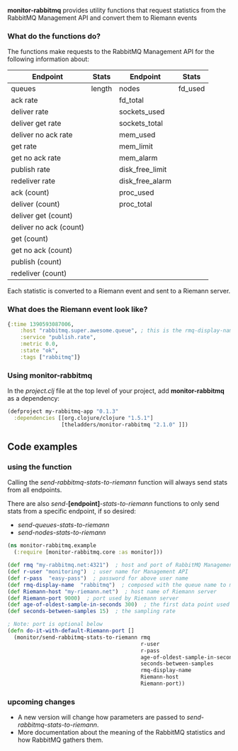 **monitor-rabbitmq** provides utility functions that request statistics from the RabbitMQ Management API and convert them to Riemann events

### What do the functions do? ###

The functions make requests to the RabbitMQ Management API for the following information about:

Endpoint | Stats | Endpoint | Stats 
-------- | ----- | -------- | -----
queues | length | nodes | fd_used
 | ack rate | | fd_total
 | deliver rate | | sockets_used
 | deliver get rate | | sockets_total
 | deliver no ack rate | | mem_used
 | get rate | | mem_limit
 | get no ack rate | | mem_alarm
 | publish rate | | disk_free_limit
 | redeliver rate | | disk_free_alarm
 | ack (count) | | proc_used
 | deliver (count) | | proc_total
 | deliver get (count) | |
 | deliver no ack (count) | |
 | get (count) | |
 | get no ack (count) | |
 | publish (count)| |
 | redeliver (count) | |

Each statistic is converted to a Riemann event and sent to a Riemann server.

### What does the Riemann event look like? ###
```clj
{:time 1390593087006,
    :host "rabbitmq.super.awesome.queue", ; this is the rmq-display-name composed with the queue or node name
    :service "publish.rate",
    :metric 0.0,
    :state "ok",
    :tags ["rabbitmq"]}
```

### Using monitor-rabbitmq ###

In the *project.clj* file at the top level of your project, add **monitor-rabbitmq** as a dependency:

```clj
(defproject my-rabbitmq-app "0.1.3"
  :dependencies [[org.clojure/clojure "1.5.1"]
                 [theladders/monitor-rabbitmq "2.1.0" ]])
```

## Code examples ##


### using the function ###

Calling the *send-rabbitmq-stats-to-riemann* function will always send stats from all endpoints.

There are also *send-*__[endpoint]__*-stats-to-riemann* functions to only send stats from a specific endpoint, if so desired:

* *send-queues-stats-to-riemann*
* *send-nodes-stats-to-riemann*


```clj
(ns monitor-rabbitmq.example
  (:require [monitor-rabbitmq.core :as monitor]))

(def rmq "my-rabbitmq.net:4321")  ; host and port of RabbitMQ Management API
(def r-user "monitoring")  ; user name for Management API
(def r-pass  "easy-pass")  ; password for above user name
(def rmq-display-name  "rabbitmq")  ; composed with the queue name to make the host value of the Riemann event
(def Riemann-host "my-riemann.net")  ; host name of Riemann server
(def Riemann-port 9000)  ; port used by Riemann server
(def age-of-oldest-sample-in-seconds 300)  ; the first data point used to calculate average rate
(def seconds-between-samples 15)  ; the sampling rate

; Note: port is optional below
(defn do-it-with-default-Riemann-port []
  (monitor/send-rabbitmq-stats-to-riemann rmq
                                          r-user
                                          r-pass
                                          age-of-oldest-sample-in-seconds
                                          seconds-between-samples
                                          rmq-display-name
                                          Riemann-host
                                          Riemann-port))
```

### upcoming changes ###

* A new version will change how parameters are passed to *send-rabbitmq-stats-to-riemann*.
* More documentation about the meaning of the RabbitMQ statistics and how RabbitMQ gathers them.


